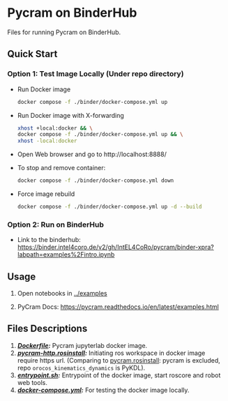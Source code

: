 # Pycram on BinderHub

Files for running Pycram on BinderHub.

## Quick Start

### Option 1: Test Image Locally (Under repo directory)

- Run Docker image

  ```bash
  docker compose -f ./binder/docker-compose.yml up
  ```

- Run Docker image with X-forwarding

  ```bash
  xhost +local:docker && \
  docker compose -f ./binder/docker-compose.yml up && \
  xhost -local:docker
  ```

- Open Web browser and go to http://localhost:8888/

- To stop and remove container:

  ```bash
  docker compose -f ./binder/docker-compose.yml down
  ```

- Force image rebuild

  ```bash
  docker compose -f ./binder/docker-compose.yml up -d --build
  ```

### Option 2: Run on BinderHub

- Link to the binderhub: https://binder.intel4coro.de/v2/gh/IntEL4CoRo/pycram/binder-xpra?labpath=examples%2Fintro.ipynb

## Usage

1. Open notebooks in [../examples](../examples)

1. PyCram Docs: https://pycram.readthedocs.io/en/latest/examples.html

## Files Descriptions

1. ***[Dockerfile](./Dockerfile):*** Pycram jupyterlab docker image.
1. ***[pycram-http.rosinstall](./pycram-http.rosinstall):*** Initiating ros workspace in docker image require https url. (Comparing to [pycram.rosinstall](../pycram.rosinstall): pycram is excluded, repo `orocos_kinematics_dynamics` is PyKDL).
1. ***[entrypoint.sh](./entrypoint.sh):*** Entrypoint of the docker image, start roscore and robot web tools.
1. ***[docker-compose.yml](./docker-compose.yml):*** For testing the docker image locally.
